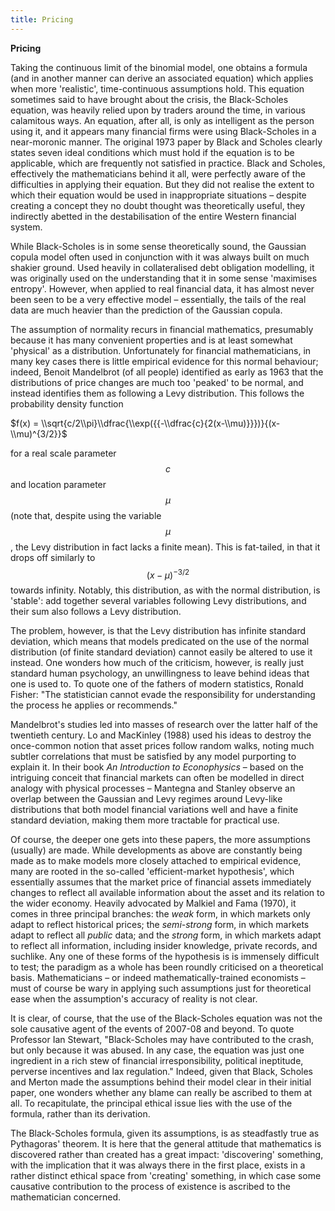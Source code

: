 ```yaml
---
title: Pricing
---
```

**Pricing**

Taking the continuous limit of the binomial model, one obtains a formula (and in another manner can derive an associated equation) which applies when more 'realistic', time-continuous assumptions hold. This equation sometimes said to have brought about the crisis, the Black-Scholes equation, was heavily relied upon by traders around the time, in various calamitous ways. An equation, after all, is only as intelligent as the person using it, and it appears many financial firms were using Black-Scholes in a near-moronic manner. The original 1973 paper by Black and Scholes clearly states seven ideal conditions which must hold if the equation is to be applicable, which are frequently not satisfied in practice. Black and Scholes, effectively the mathematicians behind it all, were perfectly aware of the difficulties in applying their equation. But they did not realise the extent to which their equation would be used in inappropriate situations – despite creating a concept they no doubt thought was theoretically useful, they indirectly abetted in the destabilisation of the entire Western financial system.

While Black-Scholes is in some sense theoretically sound, the Gaussian copula model often used in conjunction with it was always built on much shakier ground. Used heavily in collateralised debt obligation modelling, it was originally used on the understanding that it in some sense 'maximises entropy'. However, when applied to real financial data, it has almost never been seen to be a very effective model – essentially, the tails of the real data are much heavier than the prediction of the Gaussian copula.

The assumption of normality recurs in financial mathematics, presumably because it has many convenient properties and is at least somewhat 'physical' as a distribution. Unfortunately for financial mathematicians, in many key cases there is little empirical evidence for this normal behaviour; indeed, Benoit Mandelbrot (of all people) identified as early as 1963 that the distributions of price changes are much too 'peaked' to be normal, and instead identifies them as following a Levy distribution. This follows the probability density function 

$f(x) = \\sqrt{c/2\\pi}\\dfrac{\\exp({{-\\dfrac{c}{2(x-\\mu)}}})}{(x-\\mu)^{3/2}}$  

for a real scale parameter $$c$$ and location parameter $$\mu$$ (note that, despite using the variable $$\mu$$, the Levy distribution in fact lacks a finite mean). This is fat-tailed, in that it drops off similarly to $$(x-\mu)^{-3/2}$$ towards infinity.  Notably, this distribution, as with the normal distribution, is 'stable': add together several variables following Levy distributions, and their sum also follows a Levy distribution.

The problem, however, is that the Levy distribution has infinite standard deviation, which means that models predicated on the use of the normal distribution (of finite standard deviation) cannot easily be altered to use it instead. One wonders how much of the criticism, however, is really just standard human psychology, an unwillingness to leave behind ideas that one is used to. To quote one of the fathers of modern statistics, Ronald Fisher: "The statistician cannot evade the responsibility for understanding the process he applies or recommends." 

Mandelbrot's studies led into masses of research over the latter half of the twentieth century. Lo and MacKinley (1988) used his ideas to destroy the once-common notion that asset prices follow random walks, noting much subtler correlations that  must be satisfied by any model purporting to explain it. In their book *An Introduction to Econophysics* – based on the intriguing conceit that financial markets can often be modelled in direct analogy with physical processes – Mantegna and Stanley observe an overlap between the Gaussian and Levy regimes around Levy-like distributions that both model financial variations well and have a finite standard deviation, making them more tractable for practical use. 

Of course, the deeper one gets into these papers, the more assumptions (usually) are made. While developments as above are constantly being made as to make models more closely attached to empirical evidence, many are rooted in the so-called 'efficient-market hypothesis', which essentially assumes that the market price of financial assets immediately changes to reflect all available information about the asset and its relation to the wider economy. Heavily advocated by Malkiel and Fama (1970), it comes in three principal branches: the *weak* form, in which markets only adapt to reflect historical prices; the *semi-strong* form, in which markets adapt to reflect all *public* data; and the *strong* form, in which markets adapt to reflect all information, including insider knowledge, private records, and suchlike. Any one of these forms of the hypothesis is is immensely difficult to test; the paradigm as a whole has been roundly criticised on a theoretical basis. Mathematicians – or indeed mathematically-trained economists – must of course be wary in applying such assumptions just for theoretical ease when the assumption's accuracy of reality is not clear.

It is clear, of course, that the use of the Black-Scholes equation was not the sole causative agent of the events of 2007-08 and beyond. To quote Professor Ian Stewart, "Black-Scholes may have contributed to the crash, but only because it was abused. In any case, the equation was just one ingredient in a rich stew of financial irresponsibility, political ineptitude, perverse incentives and lax regulation." Indeed, given that Black, Scholes and Merton made the assumptions behind their model clear in their initial paper, one wonders whether any blame can really be ascribed to them at all. To recapitulate, the principal ethical issue lies with the use of the formula, rather than its derivation.

The Black-Scholes formula, given its assumptions, is as steadfastly true as Pythagoras' theorem. It is here that the general attitude that mathematics is discovered rather than created has a great impact: 'discovering' something, with the implication that it was always there in the first place, exists in a rather distinct ethical space from 'creating' something, in which case some causative contribution to the process of existence is ascribed to the mathematician concerned. 
